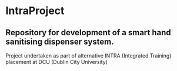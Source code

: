# IntraProject

## Repository for development of a smart hand sanitising dispenser system.

<p>Project undertaken as part of alternative INTRA (Integrated Training) placement at DCU (Dublin City University)</p>